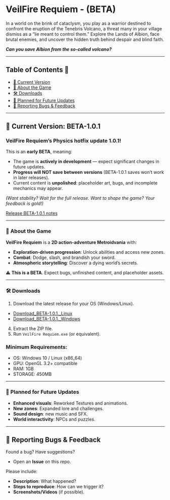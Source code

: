 # VeilFire Requiem - (BETA)  

In a world on the brink of cataclysm, you play as a warrior destined to confront the eruption of the Tenebris Volcano, a threat many in your village dismiss as a “lie meant to control them.” Explore the Lands of Albion, face brutal enemies, and uncover the hidden truth behind despair and blind faith.

***Can you save Albion from the so-called volcano?***

---

##  Table of Contents 📜

- [📌 Current Version](#-current-version)
- [🚀 About the Game](#-about-the-game)
- [🛠️ Downloads](#️-downloads)
- [🔮 Planned for Future Updates](#-planned-for-future-updates)
- [🐛 Reporting Bugs & Feedback](#-reporting-bugs--feedback)

---

## 📌 Current Version: **BETA-1.0.1**  
### **VeilFire Requiem’s Physics hotfix update 1.0.1!**  

This is an **early BETA**, meaning:
- The game is **actively in development** — expect significant changes in future updates.  
- **Progress will NOT save between versions** (BETA-1.0.1 saves won’t work in later releases).  
- Current content is **unpolished**: placeholder art, bugs, and incomplete mechanics may appear.  

*(Want stability? Wait for the full release. Want to shape the game? Your feedback is gold!)*  

[Release BETA-1.0.1 notes](https://github.com/AlejandroYanezMeseguer/VeilFire-Requiem/releases/tag/BETA-1.0.1)

---

### 🚀 **About the Game**  
**VeilFire Requiem** is a **2D action-adventure Metroidvania** with:  
- **Exploration-driven progression**: Unlock abilities and access new zones.  
- **Combat**: Dodge, slash, and brandish your sword.  
- **Atmospheric storytelling**: Discover a dying world’s secrets.  

⚠️ **This is a BETA**. Expect bugs, unfinished content, and placeholder assets.  

--- 

### 🛠️ **Downloads**  
1. Download the latest release for your OS (Windows/Linux).
- [Download_BETA-1.0.1._Linux](https://github.com/AlejandroYanezMeseguer/VeilFire-Requiem/releases/download/BETA-1.0.1/VeilFire_Requiem_BETA-1.0.1_Linux.zip)
- [Download_BETA-1.0.1._Windows](https://github.com/AlejandroYanezMeseguer/VeilFire-Requiem/releases/download/BETA-1.0.1/VeilFire_Requiem_BETA-1.0.1_Windows.zip)  
4. Extract the ZIP file.  
5. Run `VeilFire Requiem.exe` (or equivalent).  

### **Minimum Requirements**:  
- OS: Windows 10 / Linux (x86_64)  
- GPU: OpenGL 3.2+ compatible  
- RAM: 1GB  
- STORAGE: 450MB

---

### 🔮 **Planned for Future Updates**  
- **Enhanced visuals**: Reworked Textures and animations.  
- **New zones**: Expanded lore and challenges.  
- **Sound design**: new music and SFX.  
- **World interactivity**: NPCs  and puzzles.  

---

## 🐛 **Reporting Bugs & Feedback**  
Found a bug? Have suggestions?  
- Open an **Issue** on this repo.  

Please include:  
- **Description**: What happened?  
- **Steps to reproduce**: How can we trigger it?  
- **Screenshots/Videos** (if possible).  
  
